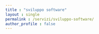 ```yaml
---
title : "sviluppo software"
layout : single
permalink : /servizi/sviluppo-software/
author_profile : false
---
```

